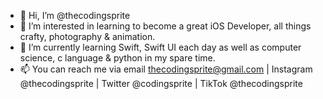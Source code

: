- 👋 Hi, I’m @thecodingsprite
- 👀 I’m interested in learning to become a great iOS Developer, all things crafty, photography & animation.
- 🌱 I’m currently learning Swift, Swift UI each day as well as computer science, c language & python in my spare time.
- 📫 You can reach me via email thecodingsprite@gmail.com | Instagram @thecodingsprite | Twitter @codingsprite | TikTok @thecodingsprite

<!---
thecodingsprite/thecodingsprite is a ✨ special ✨ repository because its `README.md` (this file) appears on your GitHub profile.
You can click the Preview link to take a look at your changes.
--->
